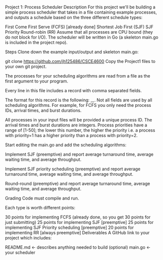 Project 1: Process Scheduler
Description
For this project we'll be building a simple process scheduler that takes in a file containing example processes, and outputs a schedule based on the three different schedule types:

First Come First Serve (FCFS) [already done]
Shortest Job First (SJF)
SJF Priority
Round-robin (RR)
Assume that all processes are CPU bound (they do not block for I/O).
The scheduler will be written in Go (a skeleton main.go is included in the project repo).

Steps
Clone down the example input/output and skeleton main.go:

git clone https://github.com/jh125486/CSCE4600
Copy the Project1 files to your own git project.

The processes for your scheduling algorithms are read from a file as the first argument to your program.

Every line in this file includes a record with comma separated fields.

The format for this record is the following: <ProcessID>,<Burst Duration>,<Arrival Time>,<Priority>.
Not all fields are used by all scheduling algorithms. For example, for FCFS you only need the process IDs, arrival times, and burst durations.

All processes in your input files will be provided a unique process ID. The arrival times and burst durations are integers. Process priorities have a range of [1-50]; the lower this number, the higher the priority i.e. a process with priority=1 has a higher priority than a process with priority=2.

Start editing the main.go and add the scheduling algorithms:

Implement SJF (preemptive) and report average turnaround time, average waiting time, and average throughput.

Implement SJF priority scheduling (preemptive) and report average turnaround time, average waiting time, and average throughput.

Round-round (preemptive) and report average turnaround time, average waiting time, and average throughput.

Grading
Code must compile and run.

Each type is worth different points:

30 points for implementing FCFS (already done, so you get 30 points for just submitting)
25 points for implementing SJF [preemptive]
25 points for implementing SJF Priority scheduling [preemptive]
20 points for implementing RR [always preemptive]
Deliverables
A GitHub link to your project which includes:

README.md <- describes anything needed to build (optional)
main.go <- your scheduler